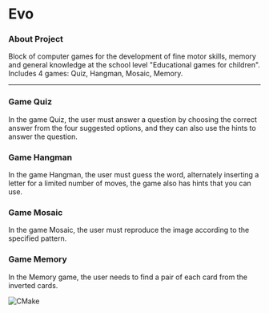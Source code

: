 # Evo
### About Project
Block of computer games for the development of fine motor skills, memory and general knowledge at the school level "Educational games for children". Includes 4 games: Quiz, Hangman, Mosaic, Memory.

-------------------------------------------------------------------------------
### Game Quiz
In the game Quiz, the user must answer a question by choosing the correct answer from the four suggested options, and they can also use the hints to answer the question.
### Game Hangman
In the game Hangman, the user must guess the word, alternately inserting a letter for a limited number of moves, the game also has hints that you can use.
### Game Mosaic
In the game Mosaic, the user must reproduce the image according to the specified pattern.
### Game Memory
In the Memory game, the user needs to find a pair of each card from the inverted cards.


![CMake](https://github.com/Klaasibub/Evo/workflows/CMake/badge.svg?branch=master)
